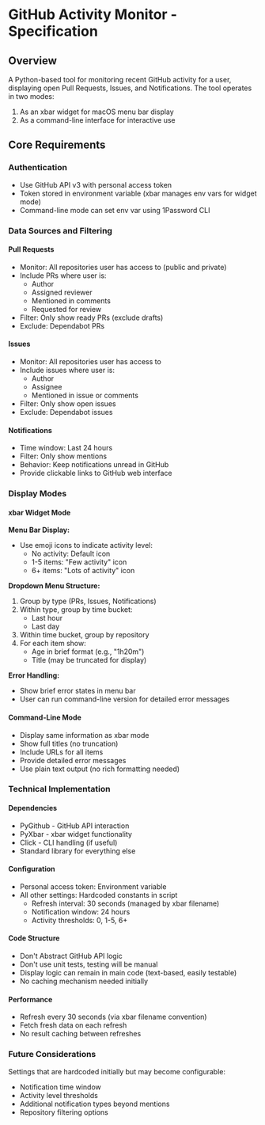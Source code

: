 # GitHub Activity Monitor - Specification

## Overview
A Python-based tool for monitoring recent GitHub activity for a user, displaying open Pull Requests, Issues, and Notifications. The tool operates in two modes:
1. As an xbar widget for macOS menu bar display
2. As a command-line interface for interactive use

## Core Requirements

### Authentication
- Use GitHub API v3 with personal access token
- Token stored in environment variable (xbar manages env vars for widget mode)
- Command-line mode can set env var using 1Password CLI

### Data Sources and Filtering

#### Pull Requests
- Monitor: All repositories user has access to (public and private)
- Include PRs where user is:
  - Author
  - Assigned reviewer
  - Mentioned in comments
  - Requested for review
- Filter: Only show ready PRs (exclude drafts)
- Exclude: Dependabot PRs

#### Issues
- Monitor: All repositories user has access to
- Include issues where user is:
  - Author
  - Assignee
  - Mentioned in issue or comments
- Filter: Only show open issues
- Exclude: Dependabot issues

#### Notifications
- Time window: Last 24 hours
- Filter: Only show mentions
- Behavior: Keep notifications unread in GitHub
- Provide clickable links to GitHub web interface

### Display Modes

#### xbar Widget Mode
**Menu Bar Display:**
- Use emoji icons to indicate activity level:
  - No activity: Default icon
  - 1-5 items: "Few activity" icon
  - 6+ items: "Lots of activity" icon

**Dropdown Menu Structure:**
1. Group by type (PRs, Issues, Notifications)
2. Within type, group by time bucket:
   - Last hour
   - Last day
3. Within time bucket, group by repository
4. For each item show:
   - Age in brief format (e.g., "1h20m")
   - Title (may be truncated for display)

**Error Handling:**
- Show brief error states in menu bar
- User can run command-line version for detailed error messages

#### Command-Line Mode
- Display same information as xbar mode
- Show full titles (no truncation)
- Include URLs for all items
- Provide detailed error messages
- Use plain text output (no rich formatting needed)

### Technical Implementation

#### Dependencies
- PyGithub - GitHub API interaction
- PyXbar - xbar widget functionality
- Click - CLI handling (if useful)
- Standard library for everything else

#### Configuration
- Personal access token: Environment variable
- All other settings: Hardcoded constants in script
  - Refresh interval: 30 seconds (managed by xbar filename)
  - Notification window: 24 hours
  - Activity thresholds: 0, 1-5, 6+

#### Code Structure
- Don't Abstract GitHub API logic
- Don't use unit tests, testing will be manual
- Display logic can remain in main code (text-based, easily testable)
- No caching mechanism needed initially

#### Performance
- Refresh every 30 seconds (via xbar filename convention)
- Fetch fresh data on each refresh
- No result caching between refreshes

### Future Considerations
Settings that are hardcoded initially but may become configurable:
- Notification time window
- Activity level thresholds
- Additional notification types beyond mentions
- Repository filtering options